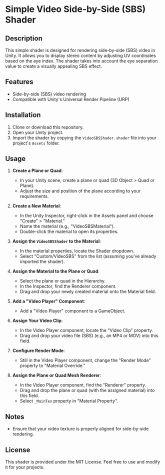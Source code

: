 # Simple Video Side-by-Side (SBS) Shader

## Description

This simple shader is designed for rendering side-by-side (SBS) video in Unity. It allows you to display stereo content by adjusting UV coordinates based on the eye index. The shader takes into account the eye separation value to create a visually appealing SBS effect.

## Features

- Side-by-side (SBS) video rendering
- Compatible with Unity's Universal Render Pipeline (URP)

## Installation

1. Clone or download this repository.
2. Open your Unity project.
3. Import the shader by copying the `VideoSBSShader.shader` file into your project's `Assets` folder.

## Usage

1. **Create a Plane or Quad**:
   - In your Unity scene, create a plane or quad (3D Object > Quad or Plane).
   - Adjust the size and position of the plane according to your requirements.

2. **Create a New Material**:
   - In the Unity Inspector, right-click in the Assets panel and choose "Create" > "Material."
   - Name the material (e.g., "VideoSBSMaterial").
   - Double-click the material to open its properties.

3. **Assign the `VideoSBSShader` to the Material**:
   - In the material properties, locate the Shader dropdown.
   - Select "Custom/VideoSBS" from the list (assuming you've already imported the shader).

4. **Assign the Material to the Plane or Quad**:
   - Select the plane or quad in the Hierarchy.
   - In the Inspector, find the Renderer component.
   - Drag and drop your newly created material onto the Material field.

5. **Add a "Video Player" Component**:
   - Add a "Video Player" component to a GameObject.

6. **Assign Your Video Clip**:
   - In the Video Player component, locate the "Video Clip" property.
   - Drag and drop your video file (SBS) (e.g., an MP4 or MOV) into this field.

7. **Configure Render Mode**:
   - Still in the Video Player component, change the "Render Mode" property to "Material Override."

8. **Assign the Plane or Quad Mesh Renderer**:
   - In the Video Player component, find the "Renderer" property.
   - Drag and drop the plane or quad (with the assigned material) into this field.
   - Select `_MainTex` property in "Material Property".

## Notes

- Ensure that your video texture is properly aligned for side-by-side rendering.

## License

This shader is provided under the MIT License. Feel free to use and modify it for your projects.
